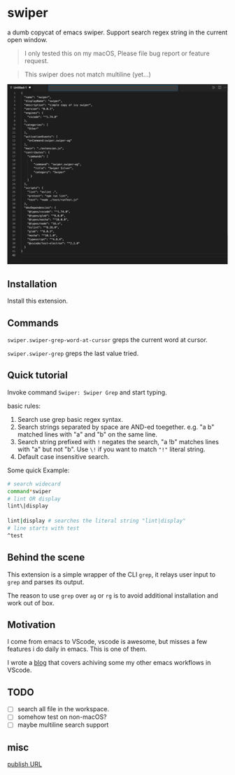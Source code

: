 # swiper

a dumb copycat of emacs swiper. Support search regex string in the current open window.

> I only tested this on my macOS, Please file bug report or feature request.

> This swiper does not match multiline (yet...)

![DEMO](./img/swiper-silver.gif)

## Installation

Install this extension.

## Commands

`swiper.swiper-grep-word-at-cursor` greps the current word at cursor.

`swiper.swiper-grep` greps the last value tried.

## Quick tutorial

Invoke command `Swiper: Swiper Grep` and start typing.

basic rules:

1. Search use grep basic regex syntax.
2. Search strings separated by space are AND-ed toegether. e.g. "a b" matched lines with "a" and "b" on the same line.
3. Search string prefixed with `!` negates the search, "a !b" matches lines with "a" but not "b". Use `\!` if you want to match `"!"` literal string.
4. Default case insensitive search.

Some quick Example:

```sh
# search widecard 
command*swiper 
# lint OR display 
lint\|display

lint|display # searches the literal string "lint|display"
# line starts with test 
^test
```

## Behind the scene

This extension is a simple wrapper of the CLI `grep`, it relays user input to `grep` and parses its output.

The reason to use `grep` over `ag` or `rg` is to avoid additional installation and work out of box.

## Motivation

I come from emacs to VScode, vscode is awesome, but misses a few features i do daily in emacs. This is one of them.

I wrote a [blog](https://medium.com/@wenhoujx/boot-productivity-with-vscode-tasks-c98fa0f8b567) that covers achiving some my other emacs workflows in VScode.

## TODO

- [ ] search all file in the workspace.  
- [ ] somehow test on non-macOS?
- [ ] maybe multiline search support

## misc

[publish URL](https://marketplace.visualstudio.com/manage/publishers/wenhoujx)
